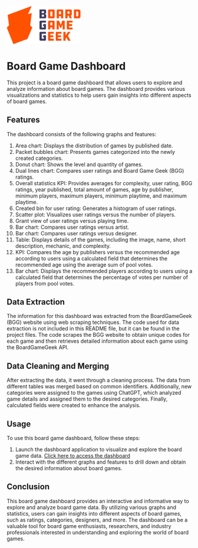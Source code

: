 <img src="./BoardGameGeek_Logo.svg.png" alt="Alt Text" width="200">

# Board Game Dashboard

This project is a board game dashboard that allows users to explore and analyze information about board games. The dashboard provides various visualizations and statistics to help users gain insights into different aspects of board games.

## Features

The dashboard consists of the following graphs and features:

1. Area chart: Displays the distribution of games by published date.
2. Packet bubbles chart: Presents games categorized into the newly created categories.
3. Donut chart: Shows the level and quantity of games.
4. Dual lines chart: Compares user ratings and Board Game Geek (BGG) ratings.
5. Overall statistics KPI: Provides averages for complexity, user rating, BGG ratings, year published, total amount of games, age by publisher, minimum players, maximum players, minimum playtime, and maximum playtime.
6. Created bin for user rating: Generates a histogram of user ratings.
7. Scatter plot: Visualizes user ratings versus the number of players.
8. Grant view of user ratings versus playing time.
9. Bar chart: Compares user ratings versus artist.
10. Bar chart: Compares user ratings versus designer.
11. Table: Displays details of the games, including the image, name, short description, mechanic, and complexity.
12. KPI: Compares the age by publishers versus the recommended age according to users using a calculated field that determines the recommended age using the average sum of pool votes.
13. Bar chart: Displays the recommended players according to users using a calculated field that determines the percentage of votes per number of players from pool votes.

## Data Extraction

The information for this dashboard was extracted from the BoardGameGeek (BGG) website using web scraping techniques. The code used for data extraction is not included in this README file, but it can be found in the project files. The code scrapes the BGG website to obtain unique codes for each game and then retrieves detailed information about each game using the BoardGameGeek API.

## Data Cleaning and Merging

After extracting the data, it went through a cleaning process. The data from different tables was merged based on common identifiers. Additionally, new categories were assigned to the games using ChatGPT, which analyzed game details and assigned them to the desired categories. Finally, calculated fields were created to enhance the analysis.

## Usage

To use this board game dashboard, follow these steps:

1. Launch the dashboard application to visualize and explore the board game data. [Click here to access the dashboard](https://public.tableau.com/views/Project5_Dashboard_BGG/Dashboard?:language=en-US&publish=yes&:display_count=n&:origin=viz_share_link)
2. Interact with the different graphs and features to drill down and obtain the desired information about board games.


## Conclusion

This board game dashboard provides an interactive and informative way to explore and analyze board game data. By utilizing various graphs and statistics, users can gain insights into different aspects of board games, such as ratings, categories, designers, and more. The dashboard can be a valuable tool for board game enthusiasts, researchers, and industry professionals interested in understanding and exploring the world of board games.
